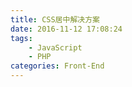 ```yaml
---
title: CSS居中解决方案
date: 2016-11-12 17:08:24
tags: 
    - JavaScript
    - PHP
categories: Front-End
---
```


